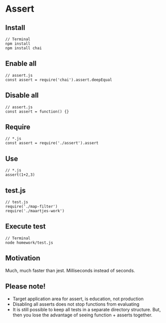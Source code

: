 # Assert

## Install
```
// Terminal
npm install
npm install chai
```

## Enable all
```
// assert.js
const assert = require('chai').assert.deepEqual
```

## Disable all
```
// assert.js
const assert = function() {}
```

## Require
```
// *.js
const assert = require('./assert').assert
```

## Use
```
// *.js
assert(1+2,3)
```

## test.js
```
// test.js
require('./map-filter')
require('./maartjes-work')
```

## Execute test
```
// Terminal
node homework/test.js
```

## Motivation

Much, much faster than jest.
Milliseconds instead of seconds.

## Please note!

* Target application area for assert, is education, not production
* Disabling all asserts does not stop functions from evaluating
* It is still possible to keep all tests in a separate directory structure. But, then you lose the advantage of seeing function + asserts together.